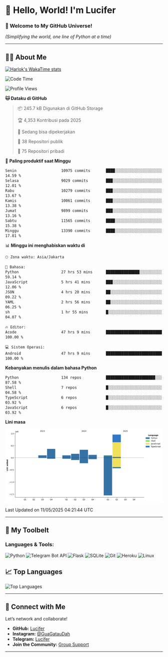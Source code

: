 # 👋 Hello, World! I'm Lucifer 

### 🚀 Welcome to My GitHub Universe!  
*(Simplifying the world, one line of Python at a time)*  

---

## 🧑‍💻 About Me


[![Harlok's WakaTime stats](https://github-readme-stats.vercel.app/api/wakatime?username=LuciferReborns)](https://github.com/jonesroot/github-readme-stats)


<!--START_SECTION:waka-->
![Code Time](http://img.shields.io/badge/Code%20Time-166%20hrs%2012%20mins-blue)

![Profile Views](http://img.shields.io/badge/Profil%20dilihat-8-blue)

**🐱 Dataku di GitHub** 

> 📦 245.7 kB Digunakan di GitHub Storage 
 > 
> 🏆 4,353 Kontribusi pada 2025
 > 
> 💼 Sedang bisa dipekerjakan
 > 
> 📜 38 Repositori publik 
 > 
> 🔑 75 Repositori pribadi 
 > 
📅 **Paling produktif saat Minggu** 

```text
Senin                    10975 commits       ████░░░░░░░░░░░░░░░░░░░░░   14.59 % 
Selasa                   9029 commits        ███░░░░░░░░░░░░░░░░░░░░░░   12.01 % 
Rabu                     10279 commits       ███░░░░░░░░░░░░░░░░░░░░░░   13.67 % 
Kamis                    10061 commits       ███░░░░░░░░░░░░░░░░░░░░░░   13.38 % 
Jumat                    9899 commits        ███░░░░░░░░░░░░░░░░░░░░░░   13.16 % 
Sabtu                    11565 commits       ████░░░░░░░░░░░░░░░░░░░░░   15.38 % 
Minggu                   13390 commits       ████░░░░░░░░░░░░░░░░░░░░░   17.81 % 
```


📊 **Minggu ini menghabiskan waktu di** 

```text
🕑︎ Zona waktu: Asia/Jakarta

💬 Bahasa: 
Python                   27 hrs 53 mins      ███████████████░░░░░░░░░░   59.14 % 
JavaScript               5 hrs 41 mins       ███░░░░░░░░░░░░░░░░░░░░░░   12.06 % 
JSON                     4 hrs 20 mins       ██░░░░░░░░░░░░░░░░░░░░░░░   09.22 % 
YAML                     2 hrs 56 mins       ██░░░░░░░░░░░░░░░░░░░░░░░   06.25 % 
sh                       1 hr 55 mins        █░░░░░░░░░░░░░░░░░░░░░░░░   04.07 % 

🔥 Editor: 
Acode                    47 hrs 9 mins       █████████████████████████   100.00 % 

💻 Sistem Operasi: 
Android                  47 hrs 9 mins       █████████████████████████   100.00 % 
```

**Kebanyakan menulis dalam bahasa Python** 

```text
Python                   134 repos           ██████████████████████░░░   87.58 % 
Shell                    7 repos             █░░░░░░░░░░░░░░░░░░░░░░░░   04.58 % 
TypeScript               6 repos             █░░░░░░░░░░░░░░░░░░░░░░░░   03.92 % 
JavaScript               6 repos             █░░░░░░░░░░░░░░░░░░░░░░░░   03.92 % 
```



**Lini masa**

![Lines of Code chart](https://raw.githubusercontent.com/jonesroot/jonesroot/main/assets/bar_graph.png)


 Last Updated on 11/05/2025 04:21:44 UTC
<!--END_SECTION:waka-->

---


## 🧰 My Toolbelt  

### Languages & Tools:  
![Python](https://img.shields.io/badge/-Python-3776AB?style=flat-square&logo=python&logoColor=white) ![Telegram Bot API](https://img.shields.io/badge/-Telegram%20Bot%20API-2CA5E0?style=flat-square&logo=telegram&logoColor=white) ![Flask](https://img.shields.io/badge/-Flask-000000?style=flat-square&logo=flask&logoColor=white) ![SQLite](https://img.shields.io/badge/-SQLite-003B57?style=flat-square&logo=sqlite&logoColor=white) ![Git](https://img.shields.io/badge/-Git-F05032?style=flat-square&logo=git&logoColor=white) ![Heroku](https://img.shields.io/badge/-Heroku-430098?style=flat-square&logo=heroku&logoColor=white) ![Linux](https://img.shields.io/badge/-Linux-FCC624?style=flat-square&logo=linux&logoColor=black)  


## 📈 Top Languages

![Top Languages](https://github-readme-stats.vercel.app/api/top-langs/?username=jonesroot&layout=compact&theme=tokyonight)  

---


## 🔗 Connect with Me  

Let’s network and collaborate!  
- **GitHub:** [Lucifer](https://github.com/jonesroot/jonesroot/blob/main/README.md)  
- **Instagram:** [@GuaGatauDah](https://instagram.com/guagataudah)  
- **Telegram:** [Lucifer](https://t.me/LuciferReborns)  
- **Join the Community:** [Group Support](https://t.me/GokilSupport)

---
